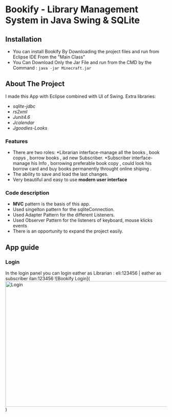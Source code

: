 # Bookify - Library Management System in Java Swing & SQLite
## Installation
- You can install Bookify By Downloading the project files and run from Eclipse IDE 
From the "Main Class"
- You Can Download Only the Jar File and run from the CMD by the Command :
	`java -jar Minecraft.jar`
## About The Project
I made this App with Eclipse combined with UI of Swing. Extra libraries: 
- *sqlite-jdbc*
- *rs2xml*
- *Junit4.6*
- *Jcalendar*
- *Jgoodies-Looks*
### Features
- There are two roles:
*Librarian interface-manage all the books , book copys , borrow books , ad new Subscriber.
*Subscriber interface-manage his Info , borrowing preferable book copy , could look his borrow card and buy books permanently throught online shiping .
- The ability to save and load the last changes.
- Very beautiful and easy to use **modern user interface**


### Code description
- **MVC** pattern is the basis of this app.
- Used singelton pattern for the sqliteConnection.
- Used Adapter Pattern for the different Listeners.
- Used Observer Pattern for the listeners of keyboard, mouse klicks events
- There is an opportunity to expand the project easily.

## App guide
### Login
In the login panel you can login eather as Librarian : eli:123456 | eather as subscriber ilan:123456
![Bookify Login](<a data-flickr-embed="true"  href="https://www.flickr.com/photos/183351930@N04/48514426106/in/dateposted-public/" title="Login"><img src="https://live.staticflickr.com/65535/48514426106_7605bb29a8_z.jpg" width="640" height="392" alt="Login"></a><script async src="//embedr.flickr.com/assets/client-code.js" charset="utf-8"></script>)
